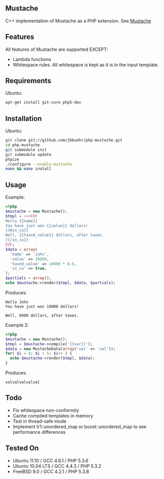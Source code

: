 Mustache
--------------------------------------------------------------------------------


C++ implementation of Mustache as a PHP extension.
See [Mustache](http://mustache.github.com/)

Features
--------------------------------------------------------------------------------

All features of Mustache are supported EXCEPT:

* Lambda functions
* Whitespace rules. All whitespace is kept as it is in the input template.

Requirements
--------------------------------------------------------------------------------

Ubuntu:

```bash
apt-get install git-core php5-dev
```

Installation
--------------------------------------------------------------------------------

Ubuntu:

```bash
git clone git://github.com/jbboehr/php-mustache.git
cd php-mustache
git submodule init
git submodule update
phpize
./configure --enable-mustache
make && make install
```

Usage
--------------------------------------------------------------------------------

Example:

```php
<?php
$mustache = new Mustache();
$tmpl = <<<EOF
Hello {{name}}
You have just won {{value}} dollars!
{{#in_ca}}
Well, {{taxed_value}} dollars, after taxes.
{{/in_ca}}
EOF;
$data = array(
  'name' => 'John',
  'value' => 10000,
  'taxed_value' => 10000 * 0.6,
  'in_ca' => true,
);
$partials = array();
echo $mustache->render($tmpl, $data, $partials);
```

Produces:

```text
Hello John
You have just won 10000 dollars!

Well, 6000 dollars, after taxes.

```

Example 2:

```php
<?php
$mustache = new Mustache();
$tmpl = $mustache->compile('{{var}}');
$data = new MustacheData(array('var' => 'val'));
for( $i = 0; $i < 5; $i++ ) {
  echo $mustache->render($tmpl, $data);
}
```

Produces:

```text
valvalvalvalval
```

Todo
--------------------------------------------------------------------------------
* Fix whitespace non-conformity
* Cache compiled templates in memory
* Test in thread-safe mode
* Implement tr1::unordered_map or boost::unordered_map to see performance differences

Tested On
--------------------------------------------------------------------------------

* Ubuntu 11.10 / GCC 4.6.1 / PHP 5.3.6
* Ubuntu 10.04 LTS / GCC 4.4.3 / PHP 5.3.2
* FreeBSD 9.0 / GCC 4.2.1 / PHP 5.3.8

